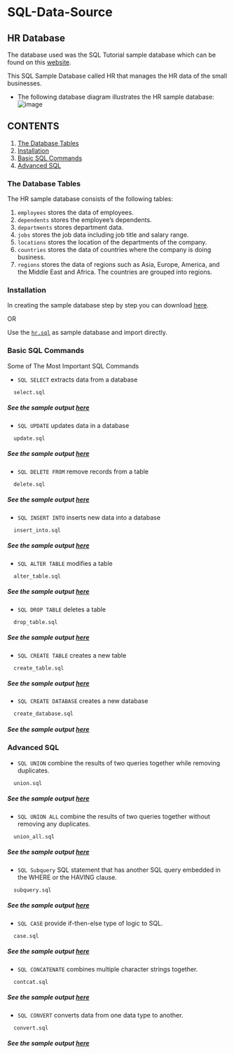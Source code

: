 # SQL-Data-Source
## HR Database
The database used was the SQL Tutorial sample database which can be found on this [website](https://www.sqltutorial.org/). 

This SQL Sample Database called HR that manages the HR data of the small businesses.
* The following database diagram illustrates the HR sample database:
![image](https://user-images.githubusercontent.com/71779024/101023116-451bdb80-35ad-11eb-9ebb-369063785a88.png)
## CONTENTS
1. [The Database Tables](https://github.com/oizy404/SQL-Data-Source#The-Database-Tables)
2. [Installation](https://github.com/oizy404/SQL-Data-Source#Installation)
3. [Basic SQL Commands](https://github.com/oizy404/SQL-Data-Source#Basic-SQL-Commands)
4. [Advanced SQL](https://github.com/oizy404/SQL-Data-Source#Advanced-SQL)
### The Database Tables
The HR sample database consists of the following tables:
1. `employees` stores the data of employees.
2. `dependents` stores the employee’s dependents.
3. `departments` stores department data.
4. `jobs` stores the job data including job title and salary range.
5. `locations` stores the location of the departments of the company.
6. `countries` stores the data of countries where the company is doing business.
7. `regions` stores the data of regions such as Asia, Europe, America, and the Middle East and Africa. The countries are grouped into regions.
### Installation
In creating the sample database step by step you can download [here](https://www.sqltutorial.org/).

OR

Use the [`hr.sql`](https://github.com/oizy404/SQL-Data-Source/blob/main/hr.sql) as sample database and import directly.
### Basic SQL Commands
Some of The Most Important SQL Commands
* `SQL SELECT` extracts data from a database
```
  select.sql
```
  ##### See the sample output [here](https://github.com/oizy404/SQL-Data-Source#SQL-SELECT-extracts-data-from-a-database)
* `SQL UPDATE` updates data in a database
```
  update.sql
```
  ##### See the sample output [here](https://github.com/oizy404/SQL-Data-Source/blob/main/sample_output.md)
* `SQL DELETE FROM` remove records from a table
```
  delete.sql
```
  ##### See the sample output [here](https://github.com/oizy404/SQL-Data-Source/blob/main/sample_output.md)
* `SQL INSERT INTO` inserts new data into a database
```
  insert_into.sql
```
  ##### See the sample output [here](https://github.com/oizy404/SQL-Data-Source/blob/main/sample_output.md)
* `SQL ALTER TABLE` modifies a table
```
  alter_table.sql
```
  ##### See the sample output [here](https://github.com/oizy404/SQL-Data-Source/blob/main/sample_output.md)
* `SQL DROP TABLE` deletes a table
```
  drop_table.sql
```
  ##### See the sample output [here](https://github.com/oizy404/SQL-Data-Source/blob/main/sample_output.md)
* `SQL CREATE TABLE` creates a new table
```
  create_table.sql
```
  ##### See the sample output [here](https://github.com/oizy404/SQL-Data-Source/blob/main/sample_output.md)
* `SQL CREATE DATABASE` creates a new database
```
  create_database.sql
```
  ##### See the sample output [here](https://github.com/oizy404/SQL-Data-Source/blob/main/sample_output.md)
### Advanced SQL
* `SQL UNION` combine the results of two queries together while removing duplicates.
```
  union.sql
```
  ##### See the sample output [here](https://github.com/oizy404/SQL-Data-Source/blob/main/sample_output.md)
* `SQL UNION ALL` combine the results of two queries together without removing any duplicates.
```
  union_all.sql
```
  ##### See the sample output [here](https://github.com/oizy404/SQL-Data-Source/blob/main/sample_output.md)
* `SQL Subquery` SQL statement that has another SQL query embedded in the WHERE or the HAVING clause.
```
  subquery.sql
```
  ##### See the sample output [here](https://github.com/oizy404/SQL-Data-Source/blob/main/sample_output.md)
* `SQL CASE` provide if-then-else type of logic to SQL.
```
  case.sql
```
  ##### See the sample output [here](https://github.com/oizy404/SQL-Data-Source/blob/main/sample_output.md)
* `SQL CONCATENATE` combines multiple character strings together.
```
  contcat.sql
```
  ##### See the sample output [here](https://github.com/oizy404/SQL-Data-Source/blob/main/sample_output.md)
* `SQL CONVERT` converts data from one data type to another.
```
  convert.sql
```
  ##### See the sample output [here](https://github.com/oizy404/SQL-Data-Source/blob/main/sample_output.md)
